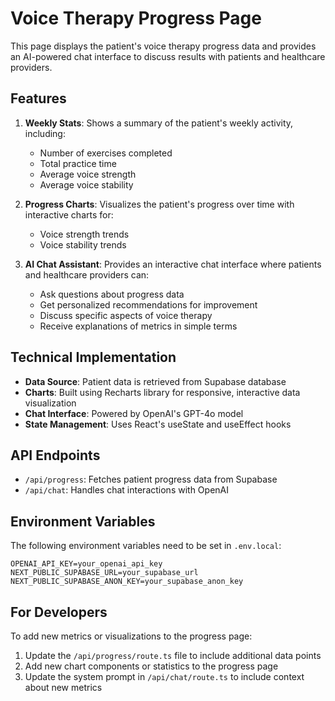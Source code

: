# Voice Therapy Progress Page

This page displays the patient's voice therapy progress data and provides an AI-powered chat interface to discuss results with patients and healthcare providers.

## Features

1. **Weekly Stats**: Shows a summary of the patient's weekly activity, including:
   - Number of exercises completed
   - Total practice time
   - Average voice strength
   - Average voice stability

2. **Progress Charts**: Visualizes the patient's progress over time with interactive charts for:
   - Voice strength trends
   - Voice stability trends

3. **AI Chat Assistant**: Provides an interactive chat interface where patients and healthcare providers can:
   - Ask questions about progress data
   - Get personalized recommendations for improvement
   - Discuss specific aspects of voice therapy
   - Receive explanations of metrics in simple terms

## Technical Implementation

- **Data Source**: Patient data is retrieved from Supabase database
- **Charts**: Built using Recharts library for responsive, interactive data visualization
- **Chat Interface**: Powered by OpenAI's GPT-4o model
- **State Management**: Uses React's useState and useEffect hooks

## API Endpoints

- `/api/progress`: Fetches patient progress data from Supabase
- `/api/chat`: Handles chat interactions with OpenAI

## Environment Variables

The following environment variables need to be set in `.env.local`:

```
OPENAI_API_KEY=your_openai_api_key
NEXT_PUBLIC_SUPABASE_URL=your_supabase_url
NEXT_PUBLIC_SUPABASE_ANON_KEY=your_supabase_anon_key
```

## For Developers

To add new metrics or visualizations to the progress page:

1. Update the `/api/progress/route.ts` file to include additional data points
2. Add new chart components or statistics to the progress page
3. Update the system prompt in `/api/chat/route.ts` to include context about new metrics
